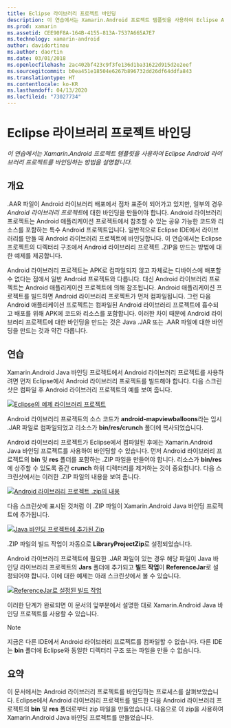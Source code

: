 ```yaml
---
title: Eclipse 라이브러리 프로젝트 바인딩
description: 이 연습에서는 Xamarin.Android 프로젝트 템플릿을 사용하여 Eclipse Android 라이브러리 프로젝트를 바인딩하는 방법을 설명합니다.
ms.prod: xamarin
ms.assetid: CEE90F8A-164B-4155-813A-7537A665A7E7
ms.technology: xamarin-android
author: davidortinau
ms.author: daortin
ms.date: 03/01/2018
ms.openlocfilehash: 2ac402bf423c9f3fe136d1ba31622d915d2e2eef
ms.sourcegitcommit: b0ea451e18504e6267b896732dd26df64ddfa843
ms.translationtype: HT
ms.contentlocale: ko-KR
ms.lasthandoff: 04/13/2020
ms.locfileid: "73027734"
---
```

# <a name="binding-an-eclipse-library-project"></a>Eclipse 라이브러리 프로젝트 바인딩

_이 연습에서는 Xamarin.Android 프로젝트 템플릿을 사용하여 Eclipse Android 라이브러리 프로젝트를 바인딩하는 방법을 설명합니다._

## <a name="overview"></a>개요

.AAR 파일이 Android 라이브러리 배포에서 점차 표준이 되어가고 있지만, 일부의 경우 *Android 라이브러리 프로젝트*에 대한 바인딩을 만들어야 합니다. Android 라이브러리 프로젝트는 Android 애플리케이션 프로젝트에서 참조할 수 있는 공유 가능한 코드와 리소스를 포함하는 특수 Android 프로젝트입니다. 일반적으로 Eclipse IDE에서 라이브러리를 만들 때 Android 라이브러리 프로젝트에 바인딩합니다.
이 연습에서는 Eclipse 프로젝트의 디렉터리 구조에서 Android 라이브러리 프로젝트 .ZIP을 만드는 방법에 대한 예제를 제공합니다.

Android 라이브러리 프로젝트는 APK로 컴파일되지 않고 자체로는 디바이스에 배포할 수 없다는 점에서 일반 Android 프로젝트와 다릅니다. 대신 Android 라이브러리 프로젝트는 Android 애플리케이션 프로젝트에 의해 참조됩니다. Android 애플리케이션 프로젝트를 빌드하면 Android 라이브러리 프로젝트가 먼저 컴파일됩니다. 그런 다음 Android 애플리케이션 프로젝트는 컴파일된 Android 라이브러리 프로젝트에 흡수되고 배포를 위해 APK에 코드와 리소스를 포함합니다. 이러한 차이 때문에 Android 라이브러리 프로젝트에 대한 바인딩을 만드는 것은 Java .JAR 또는 .AAR 파일에 대한 바인딩을 만드는 것과 약간 다릅니다.

## <a name="walkthrough"></a>연습

Xamarin.Android Java 바인딩 프로젝트에서 Android 라이브러리 프로젝트를 사용하려면 먼저 Eclipse에서 Android 라이브러리 프로젝트를 빌드해야 합니다. 다음 스크린샷은 컴파일 후 Android 라이브러리 프로젝트의 예를 보여 줍니다. 

[![Eclipse의 예제 라이브러리 프로젝트](binding-a-library-project-images/build-lib-in-eclipse.png)](binding-a-library-project-images/build-lib-in-eclipse.png#lightbox)

Android 라이브러리 프로젝트의 소스 코드가 **android-mapviewballoons**라는 임시 .JAR 파일로 컴파일되었고 리소스가 **bin/res/crunch** 폴더에 복사되었습니다. 

Android 라이브러리 프로젝트가 Eclipse에서 컴파일된 후에는 Xamarin.Android Java 바인딩 프로젝트를 사용하여 바인딩할 수 있습니다. 먼저 Android 라이브러리 프로젝트의 **bin** 및 **res** 폴더를 포함하는 .ZIP 파일을 만들어야 합니다. 리소스가 **bin/res**에 상주할 수 있도록 중간 **crunch** 하위 디렉터리를 제거하는 것이 중요합니다. 다음 스크린샷에서는 이러한 .ZIP 파일의 내용을 보여 줍니다. 

[![Android 라이브러리 프로젝트 .zip의 내용](binding-a-library-project-images/contents-of-zip-file.png)](binding-a-library-project-images/contents-of-zip-file.png#lightbox)

다음 스크린샷에 표시된 것처럼 이 .ZIP 파일이 Xamarin.Android Java 바인딩 프로젝트에 추가됩니다.

[![Java 바인딩 프로젝트에 추가된 Zip](binding-a-library-project-images/zip-in-binding-project.png)](binding-a-library-project-images/zip-in-binding-project.png#lightbox)

.ZIP 파일의 빌드 작업이 자동으로 **LibraryProjectZip**로 설정되었습니다.

Android 라이브러리 프로젝트에 필요한 .JAR 파일이 있는 경우 해당 파일이 Java 바인딩 라이브러리 프로젝트의 **Jars** 폴더에 추가되고 **빌드 작업**이 **ReferenceJar**로 설정되어야 합니다. 이에 대한 예제는 아래 스크린샷에서 볼 수 있습니다. 

[![ReferenceJar로 설정된 빌드 작업](binding-a-library-project-images/set-to-referencejar.png)](binding-a-library-project-images/set-to-referencejar.png#lightbox)

이러한 단계가 완료되면 이 문서의 앞부분에서 설명한 대로 Xamarin.Android Java 바인딩 프로젝트를 사용할 수 있습니다.

> [!NOTE]
> 지금은 다른 IDE에서 Android 라이브러리 프로젝트를 컴파일할 수 없습니다. 다른 IDE는 **bin** 폴더에 Eclipse와 동일한 디렉터리 구조 또는 파일을 만들 수 없습니다. 

## <a name="summary"></a>요약

이 문서에서는 Android 라이브러리 프로젝트를 바인딩하는 프로세스를 살펴보았습니다. Eclipse에서 Android 라이브러리 프로젝트를 빌드한 다음 Android 라이브러리 프로젝트의 **bin** 및 **res** 폴더로부터 zip 파일을 만들었습니다. 다음으로 이 zip을 사용하여 Xamarin.Android Java 바인딩 프로젝트를 만들었습니다. 
